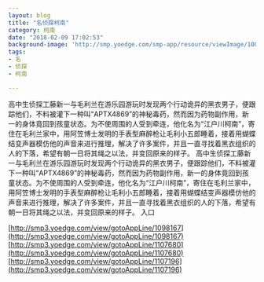 ```yaml
---
layout: blog
title: "名侦探柯南"
category: 柯南
date: "2018-02-09 17:02:53"
background-image: 'http://smp.yoedge.com/smp-app/resource/viewImage/1000485appline.png'
tags:
- 名
- 侦探
- 柯南

---
```

高中生侦探工藤新一与毛利兰在游乐园游玩时发现两个行动诡异的黑衣男子，便跟踪他们，不料被灌下一种叫“APTX4869”的神秘毒药，然而因为药物副作用，新一的身体竟回到孩童状态。为不使周围的人受到牵连，他化名为“江户川柯南”，寄住在毛利兰家中，用阿笠博士发明的手表型麻醉枪让毛利小五郎睡着，接着用蝴蝶结变声器模仿他的声音来进行推理，解决了许多案件，并且一直寻找着黑衣组织的人的下落，希望有朝一日将其绳之以法，并变回原来的样子。
高中生侦探工藤新一与毛利兰在游乐园游玩时发现两个行动诡异的黑衣男子，便跟踪他们，不料被灌下一种叫“APTX4869”的神秘毒药，然而因为药物副作用，新一的身体竟回到孩童状态。为不使周围的人受到牵连，他化名为“江户川柯南”，寄住在毛利兰家中，用阿笠博士发明的手表型麻醉枪让毛利小五郎睡着，接着用蝴蝶结变声器模仿他的声音来进行推理，解决了许多案件，并且一直寻找着黑衣组织的人的下落，希望有朝一日将其绳之以法，并变回原来的样子。
入口

[http://smp3.yoedge.com/view/gotoAppLine/1098167](http://smp3.yoedge.com/view/gotoAppLine/1098167)
[http://smp3.yoedge.com/view/gotoAppLine/1107680](http://smp3.yoedge.com/view/gotoAppLine/1107680)
[http://smp3.yoedge.com/view/gotoAppLine/1107196](http://smp3.yoedge.com/view/gotoAppLine/1107196)

        

